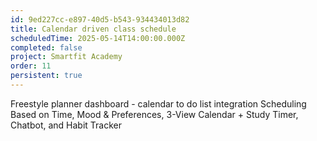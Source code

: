 ```yaml
---
id: 9ed227cc-e897-40d5-b543-934434013d82
title: Calendar driven class schedule
scheduledTime: 2025-05-14T14:00:00.000Z
completed: false
project: Smartfit Academy
order: 11
persistent: true
---
```


Freestyle planner dashboard - calendar to do list integration
Scheduling Based on Time, Mood & Preferences,
3-View Calendar + Study Timer, Chatbot, and Habit Tracker